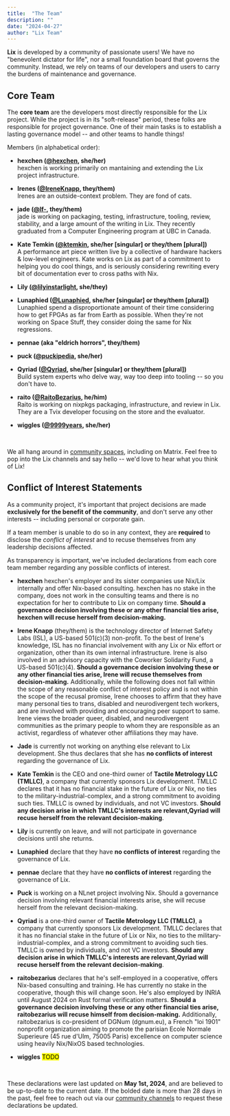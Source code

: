 ```yaml
---
title:  "The Team"
description: ""
date: "2024-04-27"
author: "Lix Team"
---
```


**Lix** is developed by a community of passionate users! We have no "benevolent dictator for life",
nor a small foundation board that governs the community. Instead, we rely on teams of our developers
and users to carry the burdens of maintenance and governance.

## Core Team

The **core team** are the developers most directly responsible for the Lix project. While the project
is in its "soft-release" period, these folks are responsible for project governance. One of their main
tasks is to establish a lasting governance model -- and other teams to handle things!

Members (in alphabetical order):

- **hexchen ([@hexchen](https://github.com/hexchen), she/her)**  
  hexchen is working primarily on mantaining and extending the Lix project infrastructure.

- **Irenes ([@IreneKnapp](https://github.com/IreneKnapp), they/them)**  
  Irenes are an outside-context problem. They are fond of cats.

- **jade ([@lf-](https://github.com/lf-), they/them)**  
  jade is working on packaging, testing, infrastructure, tooling, review, stability, and a large amount of 
  the writing in Lix. They recently graduated from a Computer Engineering program at UBC in Canada.

- **Kate Temkin ([@ktemkin](https://github.com/ktemkin), she/her [singular] or they/them [plural])**  
  A performance art piece written live by a collective of hardware hackers & low-level engineers. 
  Kate works on Lix as part of a commitment to helping you do cool things, and is seriously considering
  rewriting every bit of documentation ever to cross paths with Nix.
  
- **Lily ([@lilyinstarlight](https://github.com/lilyinstarlight), she/they)**

- **Lunaphied ([@Lunaphied](https://github.com/lunaphied), she/her [singular] or they/them [plural])**  
  Lunaphied spend a disproportionate amount of their time considering how to get FPGAs as far from Earth as possible.
  When they're not working on Space Stuff, they consider doing the same for Nix regressions.

- **pennae (aka "eldrich horrors", they/them)**

- **puck ([@puckipedia](https://github.com/puckipedia), she/her)**

- **Qyriad ([@Qyriad](https://github.com/Qyriad), she/her [singular] or they/them [plural])**  
  Build system experts who delve way, way too deep into tooling -- so you don't have to. 

- **raito ([@RaitoBezarius](https://github.com/RaitoBezarius), he/him)**  
  Raito is working on nixpkgs packaging, infrastructure, and review in Lix. 
  They are a Tvix developer focusing on the store and the evaluator.

- **wiggles ([@9999years](https://github.com/9999years), she/her)**

<br/>

We all hang around in [community spaces](/community), including on Matrix. Feel free to pop into
the Lix channels and say hello -- we'd love to hear what you think of Lix!

## Conflict of Interest Statements

As a community project, it's important that project decisions are made **exclusively for the
benefit of the community**, and don't serve any other interests -- including personal or corporate gain.

If a team member is unable to do so in any context, they are **required** to disclose the _conflict of interest_
and to recuse themselves from any leadership decisions affected.

As transparency is important, we've included declarations from each core team member regarding any possible
conflicts of interest.

- **hexchen**
  hexchen's employer and its sister companies use Nix/Lix internally and offer Nix-based consulting.
  hexchen has no stake in the company, does not work in the consulting teams and there is no
  expectation for her to contribute to Lix on company time. **Should a governance decision involving
  these or any other financial ties arise, hexchen will recuse herself from decision-making.**

- **Irene Knapp** (they/them) is the technology director of Internet Safety Labs (ISL), a US-based 501(c)(3) 
  non-profit. To the best of Irene's knowledge, ISL has no financial involvement with any Lix or Nix 
  effort or organization, other than its own internal infrastructure. 
  Irene is also involved in an advisory capacity with the Coworker Solidarity Fund, a US-based 501(c)(4). 
  **Should a governance decision involving these or any other financial ties arise, Irene will recuse themselves 
  from decision-making.** Additionally, while the following does not fall within the scope of any reasonable
  conflict of interest policy and is not within the scope of the recusal promise, 
  Irene chooses to affirm that they have many personal ties to trans, disabled and 
  neurodivergent tech workers, and are involved with providing and encouraging peer support to same. 
  Irene views the broader queer, disabled, and neurodivergent communities as the primary people to whom 
  they are responsible as an activist, regardless of whatever other affiliations they may have.

- **Jade** is currently not working on anything else relevant to Lix development. 
  She thus declares that she has **no conflicts of interest** regarding the governance of Lix. 

- **Kate Temkin** is the CEO and one-third owner of **Tactile Metrology LLC (TMLLC)**, a company that currently 
  sponsors Lix development. TMLLC declares that it has no financial stake in the future of Lix or Nix,
  no ties to the military-industrial-complex, and a strong commitment to avoiding such ties. TMLLC is
  owned by individuals, and not VC investors. **Should any decision arise in which TMLLC's interests are
  relevant,Qyriad will recuse herself from the relevant decision-making**.

- **Lily** is currently on leave, and will not participate in governance decisions until she returns.

- **Lunaphied** declare that they have **no conflicts of interest** regarding the governance of Lix.

- **pennae** declare that they have **no conflicts of interest** regarding the governance of Lix. 

- **Puck** is working on a NLnet project involving Nix. Should a governance decision involving relevant 
  financial interests arise, she will recuse herself from the relevant decision-making.

- **Qyriad** is a one-third owner of **Tactile Metrology LLC (TMLLC)**, a company that currently 
  sponsors Lix development. TMLLC declares that it has no financial stake in the future of Lix or Nix,
  no ties to the military-industrial-complex, and a strong commitment to avoiding such ties. TMLLC is
  owned by individuals, and not VC investors. **Should any decision arise in which TMLLC's interests are 
  relevant,Qyriad will recuse herself from the relevant decision-making**.

- **raitobezarius** declares that he's self-employed in a cooperative, offers Nix-based consulting and training. 
  He has currently no stake in the cooperative, though this will change soon. He's also employed by INRIA until
  August 2024 on Rust formal verification matters. **Should a governance decision involving these or any other 
  financial ties arise, raitobezarius will recuse himself from decision-making.**
  Additionally, raitobezarius is co-president of DGNum (dgnum.eu), a French "loi 1901" nonprofit organization 
  aiming to promote the parisian Ecole Normale Superieure (45 rue d'Ulm, 75005 Paris) excellence on computer 
  science using heavily Nix/NixOS based technologies.

- **wiggles** <mark>TODO</mark>

<br />

These declarations were last updated on **May 1st, 2024**, and are believed to be up-to-date to the current date. 
If the bolded date is more than 28 days in the past, feel free to reach out via our 
[community channels](/community) to request these declarations be updated.
